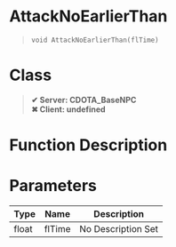 # AttackNoEarlierThan
> `void AttackNoEarlierThan(flTime)`
# Class
> __✔ Server: CDOTA_BaseNPC__  
> __✖ Client: undefined__  
# Function Description

# Parameters
Type|Name|Description
--|--|--
float|flTime|No Description Set
